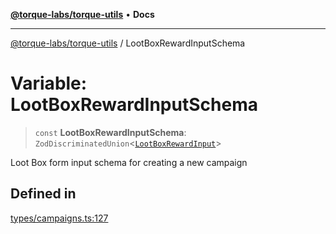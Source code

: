 [**@torque-labs/torque-utils**](../README.md) • **Docs**

***

[@torque-labs/torque-utils](../README.md) / LootBoxRewardInputSchema

# Variable: LootBoxRewardInputSchema

> `const` **LootBoxRewardInputSchema**: `ZodDiscriminatedUnion`\<[`LootBoxRewardInput`](../type-aliases/LootBoxRewardInput.md)\>

Loot Box form input schema for creating a new campaign

## Defined in

[types/campaigns.ts:127](https://github.com/torque-labs/torque-utils/blob/a612e615fa21888d00ebb7bf70f9910fab4be80a/types/campaigns.ts#L127)
